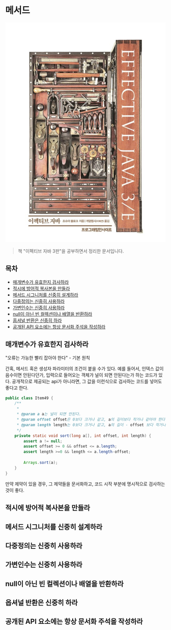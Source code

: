 메서드
===

![대표사진](../intro.png)

> 책 "이펙티브 자바 3판"을 공부하면서 정리한 문서입니다.

## 목차
  - [매개변수가 유효한지 검사하라](#매개변수가-유효한지-검사하라)
  - [적시에 방어적 복사본을 만들라](#적시에-방어적-복사본을-만들라)
  - [메서드 시그니처를 신중히 설계하라](#메서드-시그니처를-신중히-설계하라)
  - [다중정의는 신중히 사용하라](#다중정의는-신중히-사용하라)
  - [가변인수는 신중히 사용하라](#가변인수는-신중히-사용하라)
  - [null이 아닌 빈 컬렉션이나 배열을 반환하라](#null이-아닌-빈-컬렉션이나-배열을-반환하라)
  - [옵셔널 반환은 신중히 하라](#옵셔널-반환은-신중히-하라)
  - [공개된 API 요소에는 항상 문서화 주석을 작성하라](#공개된-api-요소에는-항상-문서화-주석을-작성하라)


## 매개변수가 유효한지 검사하라

"오류는 가능한 빨리 잡아야 한다" - 기본 원칙

간혹, 메서드 혹은 생성자 파라미터의 조건이 붙을 수가 있다. 예를 들어서, 인덱스 값이 음수이면 안된다던가, 입력으로 들어오는 객체가 널이 되면 안된다는가 하는 코드가 있다. 공개적으로 제공되는 api가 아니라면, 그 값을 이런식으로 검사하는 코드를 넣어도 좋다고 한다.

```java
public class Item49 {
    /**
     * 
     * @param a a는 널이 되면 안된다.
     * @param offset offset은 0보다 크거나 같고, a의 길이보다 작거나 같아야 한다.
     * @param length length는 0보다 크거나 같고, a의 길이 - offset 보다 작거나 같아야 한다.
     */
    private static void sort(long a[], int offset, int length) {
        assert a != null;
        assert offset >= 0 && offset <= a.length;
        assert length >=0 && length <= a.length-offset;

        Arrays.sort(a);
    }
}
```

만약 제약이 있을 경우, 그 제약들을 문서화하고, 코드 시작 부분에 명시적으로 검사하는 것이 좋다.


## 적시에 방어적 복사본을 만들라

## 메서드 시그니처를 신중히 설계하라

## 다중정의는 신중히 사용하라

## 가변인수는 신중히 사용하라

## null이 아닌 빈 컬렉션이나 배열을 반환하라

## 옵셔널 반환은 신중히 하라

## 공개된 API 요소에는 항상 문서화 주석을 작성하라


